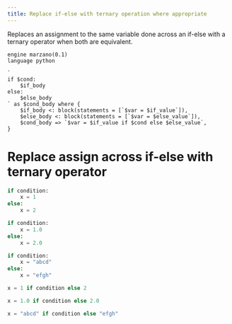 ```yaml
---
title: Replace if-else with ternary operation where appropriate
---
```


Replaces an assignment to the same variable done across an if-else with a ternary operator when both are equivalent.

```grit
engine marzano(0.1)
language python

`
if $cond:
    $if_body
else:
    $else_body
` as $cond_body where {
    $if_body <: block(statements = [`$var = $if_value`]),
    $else_body <: block(statements = [`$var = $else_value`]),
    $cond_body => `$var = $if_value if $cond else $else_value`,
}
```

# Replace assign across if-else with ternary operator

```python
if condition:
    x = 1
else:
    x = 2

if condition:
    x = 1.0
else:
    x = 2.0

if condition:
    x = "abcd"
else:
    x = "efgh"
```

```python
x = 1 if condition else 2

x = 1.0 if condition else 2.0

x = "abcd" if condition else "efgh"
```

